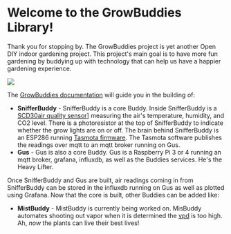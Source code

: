 # Welcome to the GrowBuddies Library!

Thank you for stopping by.  The GrowBuddies project is yet another Open DIY indoor gardening project.  This project's main goal is to have more fun gardening by buddying up with technology that can help us have a happier gardening experience.


<img src="https://docs.google.com/drawings/d/e/2PACX-1vTjks0iZHIZyD4VEdOo01_se0jn_CgJu9JUCee-rUhXBmFfykmObBkpqSUFBkOvnIdisiIzygPvDeZa/pub?w=984&amp;h=474&amp;align=middle">

The [GrowBuddies documentation](https://growbuddies.readthedocs.io/en/latest/) will guide you in the building of:

- **SnifferBuddy** - SnifferBuddy is a core Buddy.  Inside SnifferBuddy is a [SCD30](https://www.adafruit.com/product/4867)[air quality sensor](https://www.adafruit.com/product/4867)] measuring the air's temperature, humidity, and CO2 level.   There is a photoresistor at the top of SnifferBuddy to indicate whether the grow lights are on or off. The brain behind SnifferBuddy is an ESP286 running [Tasmota firmware](https://tasmota.github.io/docs/About/). The Tasmota software publishes the readings over mqtt to an mqtt broker running on Gus.
- **Gus** - Gus is also a core Buddy.  Gus is a Raspberry Pi 3 or 4 running an mqtt broker, grafana, influxdb, as well as the Buddies services.  He's the Heavy Lifter.

Once SnifferBuddy and Gus are built, air readings coming in from SnifferBuddy can be stored in the influxdb running on Gus as well as plotted using Grafana.  Now that the core is built, other Buddies can be added like:
- **MistBuddy** - MistBuddy is currently being worked on.  MisBuddy automates shooting out vapor when it is determined the [vpd](https://www.canr.msu.edu/floriculture/uploads/files/Water%20VPD.pdf) is too high.  Ah, _now_ the plants can live their best lives!